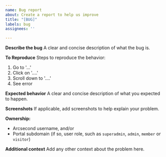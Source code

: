 ```yaml
---
name: Bug report
about: Create a report to help us improve
title: "[BUG]"
labels: bug
assignees: ''

---
```


**Describe the bug**
A clear and concise description of what the bug is.

**To Reproduce**
Steps to reproduce the behavior:
1. Go to '...'
2. Click on '....'
3. Scroll down to '....'
4. See error

**Expected behavior**
A clear and concise description of what you expected to happen.

**Screenshots**
If applicable, add screenshots to help explain your problem.

**Ownership:**
 - Arcsecond username, and/or
 - Portal subdomain (if so, user role, such as `superadmin`, `admin`, `member` or `visitor`)

**Additional context**
Add any other context about the problem here.

